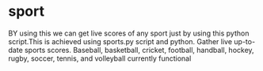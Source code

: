 # sport
BY using this we can get live scores of any sport just by using this python script.This is achieved using sports.py script and python.
Gather live up-to-date sports scores. Baseball, basketball, cricket, football, handball, hockey, rugby, soccer, tennis, and volleyball currently functional
